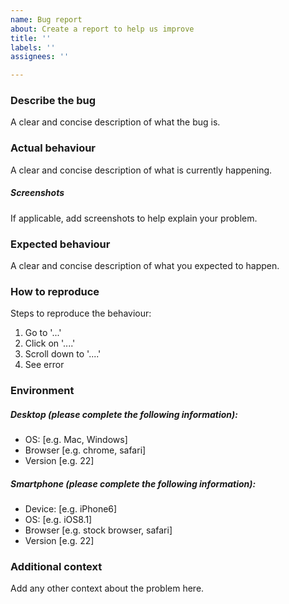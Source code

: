 ```yaml
---
name: Bug report
about: Create a report to help us improve
title: ''
labels: ''
assignees: ''

---
```


### Describe the bug

A clear and concise description of what the bug is.

### Actual behaviour

A clear and concise description of what is currently happening.

##### Screenshots

If applicable, add screenshots to help explain your problem.

### Expected behaviour
A clear and concise description of what you expected to happen.

### How to reproduce
Steps to reproduce the behaviour:
1. Go to '...'
2. Click on '....'
3. Scroll down to '....'
4. See error

### Environment

##### Desktop (please complete the following information):
- OS: [e.g. Mac, Windows]
- Browser [e.g. chrome, safari]
- Version [e.g. 22]

##### Smartphone (please complete the following information):
- Device: [e.g. iPhone6]
- OS: [e.g. iOS8.1]
- Browser [e.g. stock browser, safari]
- Version [e.g. 22]

### Additional context
Add any other context about the problem here.
